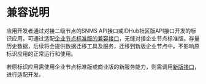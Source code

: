 # 兼容说明

应用开发者通过对接二级节点的SNMS API接口或IDHub社区版API接口开发的标识应用，可通过适配[企业节点标准版的兼容接口](../../dev-tools/snms/api-introduce.md)，无缝对接企业节点标准版。存量历史数据，后续将会提供数据迁移工具及服务，迁移到新版企业节点中。不影响原标识应用的正常运行和使用。

若原标识应用需使用企业节点标准版或商业版的新服务能力，则需调用[新版接口](../../dev-tools/commercial/api/introduce)，进行适配开发。
